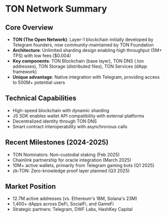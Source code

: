 # TON Network Summary

## Core Overview
- **TON (The Open Network)**: Layer-1 blockchain initially developed by Telegram founders, now community-maintained by TON Foundation
- **Architecture**: Unlimited sharding design enabling high throughput (5M+ TPS) with low fees ($0.004)
- **Key components**: TON Blockchain (base layer), TON DNS (.ton addresses), TON Storage (distributed files), TON Services (dApp framework)
- **Unique advantage**: Native integration with Telegram, providing access to 500M+ potential users

## Technical Capabilities
- High-speed blockchain with dynamic sharding
- JS SDK enables wallet API compatibility with external platforms
- Decentralized identity through TON DNS
- Smart contract interoperability with asynchronous calls

## Recent Milestones (2024-2025)
- TON Nominators: Non-custodial staking (Feb 2025)
- Chainlink partnership for oracle integration (March 2025)
- 10M+ active wallets, primarily from Telegram gaming bots (Q1 2025)
- zk-TON: Zero-knowledge proof layer planned (Q3 2025)

## Market Position
- 12.7M active addresses (vs. Ethereum's 18M, Solana's 23M)
- 1,400+ dApps across DeFi, SocialFi, and GameFi
- Strategic partners: Telegram, DWF Labs, HashKey Capital
